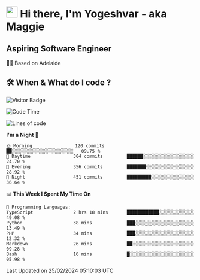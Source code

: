 <h1><img src="https://emojis.slackmojis.com/emojis/images/1531849430/4246/blob-sunglasses.gif?1531849430" width="30"/> Hi there, I'm Yogeshvar - aka Maggie</h1>

## Aspiring Software Engineer
🏂🏻  Based on Adelaide 

## 🛠 When & What do I code ?  

![Visitor Badge](https://visitor-badge.feriirawann.repl.co?username=yogeshvar&repo=yogeshvar&label=Visitors&style=plastic&color=%23457BFF&contentType=svg)

<!--START_SECTION:waka-->
![Code Time](http://img.shields.io/badge/Code%20Time-2%2C703%20hrs%2051%20mins-blue)

![Lines of code](https://img.shields.io/badge/From%20Hello%20World%20I%27ve%20Written-4.1%20million%20lines%20of%20code-blue)

**I'm a Night 🦉** 

```text
🌞 Morning                120 commits         ██░░░░░░░░░░░░░░░░░░░░░░░   09.75 % 
🌆 Daytime                304 commits         ██████░░░░░░░░░░░░░░░░░░░   24.70 % 
🌃 Evening                356 commits         ███████░░░░░░░░░░░░░░░░░░   28.92 % 
🌙 Night                  451 commits         █████████░░░░░░░░░░░░░░░░   36.64 % 
```


📊 **This Week I Spent My Time On** 

```text
💬 Programming Languages: 
TypeScript               2 hrs 18 mins       ████████████░░░░░░░░░░░░░   49.08 % 
Python                   38 mins             ███░░░░░░░░░░░░░░░░░░░░░░   13.49 % 
PHP                      34 mins             ███░░░░░░░░░░░░░░░░░░░░░░   12.32 % 
Markdown                 26 mins             ██░░░░░░░░░░░░░░░░░░░░░░░   09.28 % 
Bash                     16 mins             █░░░░░░░░░░░░░░░░░░░░░░░░   05.98 % 
```


 Last Updated on 25/02/2024 05:10:03 UTC
<!--END_SECTION:waka-->
